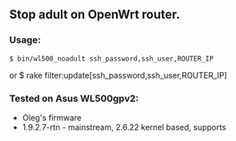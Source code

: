 ## Stop adult on OpenWrt router.

### Usage:
    $ bin/wl500_noadult ssh_password,ssh_user,ROUTER_IP
or
    $ rake filter:update[ssh_password,ssh_user,ROUTER_IP]

### Tested on Asus WL500gpv2:

- Oleg's firmware
- 1.9.2.7-rtn - mainstream, 2.6.22 kernel based, supports
